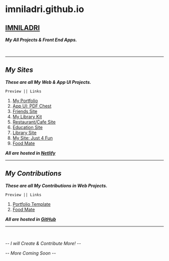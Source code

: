 # imniladri.github.io

## [IMNILADRI](https://imniladri.github.io/)

**_My All Projects & Front End Apps._**

<br/>
<hr/>

## _My Sites_

**_These are all My Web & App UI Projects._**

```
Preview || Links
```

1. [My Portfolio](https://imniladri.in/)
2. [App UI: PDF Chest](https://pdfchest.netlify.app/)
3. [Friends Site](https://weare8.xyz/)
4. [My Library Kit](https://mykit.xyz/)
5. [Restaurant/Cafe Site](https://myresweb.netlify.app/)
6. [Education Site](https://myeduweb.netlify.app/)
7. [Library Site](https://mylibweb.netlify.app/)
8. [My Site: Just 4 Fun](https://myselfnm.netlify.app/)
9. [Food Mate](https://foodmate.vercel.app/)

**_All are hosted in [Netlify](https://www.netlify.com/)_**

<hr/>

## _My Contributions_

**_These are all My Contributions in Web Projects._**

```
Preview || Links
```

1. [Portfolio Template](https://niloysikdar.github.io/awesome-portfolio-template/)
2. [Food Mate](https://sourajeet-dey.github.io/FoodMate/)

**_All are hosted in [GitHub](https://github.com/)_**

<hr/>
<br/>

_-- I will Create & Contribute More! --_

_-- More Coming Soon --_
